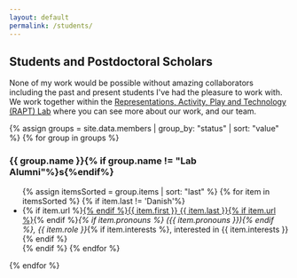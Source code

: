 ```yaml
---
layout: default
permalink: /students/
---
```


## Students and Postdoctoral Scholars

None of my work would be possible without amazing collaborators including the past and present students I've had the pleasure to work with. We work together within the  <a href="http://theraptlab.org" target="_blank">Representations, Activity, Play and Technology (RAPT) Lab</a> where you can see more about our work, and our team.

{% assign groups = site.data.members | group_by: "status" | sort: "value" %}
{% for group in groups %}
<h3>{{ group.name }}{% if group.name != "Lab Alumni"%}s{%endif%}</h3><ul>
{% assign itemsSorted = group.items | sort: "last" %}
{% for item in itemsSorted %}
    {% if item.last != 'Danish'%}
        <li>{% if item.url %}<a href="{{ item.url }}" target="_blank">{% endif %}{{ item.first }} {{ item.last }}{% if item.url %}</a>{% endif %}<em>{% if item.pronouns %} ({{ item.pronouns }}){% endif %}, {{ item.role }}</em>{% if item.interests %}, interested in {{ item.interests }}{% endif %}
        </li>
    {% endif %}
{% endfor %}
</ul>
{% endfor %}